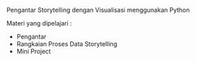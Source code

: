 Pengantar Storytelling dengan Visualisasi menggunakan Python

Materi yang dipelajari :
- Pengantar
- Rangkaian Proses Data Storytelling
- Mini Project
